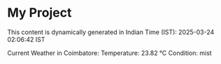 # My Project

This content is dynamically generated in Indian Time (IST): 2025-03-24 02:06:42 IST


Current Weather in Coimbatore:
Temperature: 23.82 °C
Condition: mist
